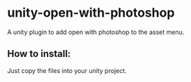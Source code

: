 # unity-open-with-photoshop
A unity plugin to add open with photoshop to the asset menu.

## How to install:
Just copy the files into your unity project.
